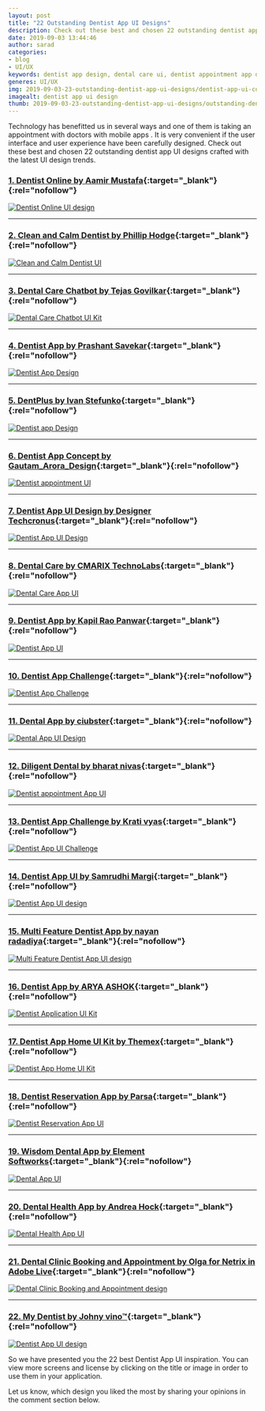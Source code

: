 ```yaml
---
layout: post
title: "22 Outstanding Dentist App UI Designs"
description: Check out these best and chosen 22 outstanding dentist app UI designs crafted with the latest UI design trends.
date: 2019-09-03 13:44:46
author: sarad
categories:
- blog
- UI/UX
keywords: dentist app design, dental care ui, dentist appointment app design, tooth care app design, dentist mobile app design
generes: UI/UX
img: 2019-09-03-23-outstanding-dentist-app-ui-designs/dentist-app-ui-cover.png
imagealt: dentist app ui design
thumb: 2019-09-03-23-outstanding-dentist-app-ui-designs/outstanding-dentist-app-ui-designs-thumb.png
---
```


Technology has benefitted us in several ways and one of them is taking an appointment with doctors with mobile apps  <!--more-->. It is very convenient if the user interface and user experience have been carefully designed. Check out these best and chosen 22 outstanding dentist app UI designs crafted with the latest UI design trends.


### [1. Dentist Online by Aamir Mustafa](https://www.uplabs.com/posts/dentis-online){:target="_blank"}{:rel="nofollow"}
<a href="https://www.uplabs.com/posts/dentis-online" target="_blank" rel="nofollow">
<img src="/assets/img/blog/2019-09-03-23-outstanding-dentist-app-ui-designs/dentist-app-ui-16.png" alt="Dentist Online UI design">
</a>

<hr>

### [2. Clean and Calm Dentist by Phillip Hodge](https://www.uplabs.com/posts/clean-and-calm-dentist-ui){:target="_blank"}{:rel="nofollow"}
<a href="https://www.uplabs.com/posts/clean-and-calm-dentist-ui" target="_blank" rel="nofollow">
<img src="/assets/img/blog/2019-09-03-23-outstanding-dentist-app-ui-designs/dentist-app-ui-2.gif" alt="Clean and Calm Dentist UI">
</a>

<hr>

### [3. Dental Care Chatbot by Tejas Govilkar](https://www.uplabs.com/posts/dental-care-chatbot-concept-fb2e394d-8ea8-448f-8352-f9d18ff5c9bd){:target="_blank"}{:rel="nofollow"}
<a href="https://www.uplabs.com/posts/dental-care-chatbot-concept-fb2e394d-8ea8-448f-8352-f9d18ff5c9bd" target="_blank" rel="nofollow">
<img src="/assets/img/blog/2019-09-03-23-outstanding-dentist-app-ui-designs/dentist-app-ui-3.png" alt="Dental Care Chatbot UI Kit">
</a>

<hr>

### [4. Dentist App by Prashant Savekar](https://www.uplabs.com/posts/dentist-app-01c3b74e-0234-4f5c-8ef4-eba21aca443d){:target="_blank"}{:rel="nofollow"}
<a href="https://www.uplabs.com/posts/dentist-app-01c3b74e-0234-4f5c-8ef4-eba21aca443d" target="_blank" rel="nofollow">
<img src="/assets/img/blog/2019-09-03-23-outstanding-dentist-app-ui-designs/dentist-app-ui-4.png" alt="Dentist App Design">
</a>

<hr>

### [5. DentPlus by Ivan Stefunko](https://www.uplabs.com/posts/dentplus-free-ui-kit){:target="_blank"}{:rel="nofollow"}
<a href="https://www.uplabs.com/posts/dentplus-free-ui-kit" target="_blank" rel="nofollow">
<img src="/assets/img/blog/2019-09-03-23-outstanding-dentist-app-ui-designs/dentist-app-ui-5.png" alt="Dentist app Design">
</a>

<hr>

### [6. Dentist App Concept by Gautam_Arora_Design](https://www.uplabs.com/posts/dentist-app-concept){:target="_blank"}{:rel="nofollow"}
<a href="https://www.uplabs.com/posts/dentist-app-concept" target="_blank" rel="nofollow">
<img src="/assets/img/blog/2019-09-03-23-outstanding-dentist-app-ui-designs/dentist-app-ui-6.png" alt="Dentist appointment UI">
</a>

<hr>

### [7. Dentist App UI Design by Designer Techcronus](https://www.uplabs.com/posts/dentist-app-ui-design){:target="_blank"}{:rel="nofollow"}
<a href="https://www.uplabs.com/posts/dentist-app-ui-design" target="_blank" rel="nofollow">
<img src="/assets/img/blog/2019-09-03-23-outstanding-dentist-app-ui-designs/dentist-app-ui-7.png" alt="Dentist App UI Design">
</a>

<hr>

### [8. Dental Care by CMARIX TechnoLabs](https://www.uplabs.com/posts/dental-care-dentist-app){:target="_blank"}{:rel="nofollow"}
<a href="https://www.uplabs.com/posts/dental-care-dentist-app" target="_blank" rel="nofollow">
<img src="/assets/img/blog/2019-09-03-23-outstanding-dentist-app-ui-designs/dentist-app-ui-8.png" alt="Dental Care App UI">
</a>

<hr>

### [9. Dentist App by Kapil Rao Panwar](https://www.uplabs.com/posts/dentist-app-8d2bc354-2b19-4b4a-9d0c-1a2d14937051){:target="_blank"}{:rel="nofollow"}
<a href="https://www.uplabs.com/posts/dentist-app-8d2bc354-2b19-4b4a-9d0c-1a2d14937051" target="_blank" rel="nofollow">
<img src="/assets/img/blog/2019-09-03-23-outstanding-dentist-app-ui-designs/dentist-app-ui-9.png" alt="Dentist App UI">
</a>

<hr>

### [10. Dentist App Challenge](https://www.uplabs.com/posts/dentists-app-challenge){:target="_blank"}{:rel="nofollow"}
<a href="https://www.uplabs.com/posts/dentists-app-challenge" target="_blank" rel="nofollow">
<img src="/assets/img/blog/2019-09-03-23-outstanding-dentist-app-ui-designs/dentist-app-ui-10.png" alt="Dentist App Challenge">
</a>

<hr>

### [11. Dental App by ciubster](https://www.uplabs.com/posts/dental-app){:target="_blank"}{:rel="nofollow"}
<a href="https://www.uplabs.com/posts/dental-app" target="_blank" rel="nofollow">
<img src="/assets/img/blog/2019-09-03-23-outstanding-dentist-app-ui-designs/dentist-app-ui-11.png" alt="Dental App UI Design">
</a>

<hr>

### [12. Diligent Dental by bharat nivas](https://www.uplabs.com/posts/diligent-dental){:target="_blank"}{:rel="nofollow"}
<a href="https://www.uplabs.com/posts/diligent-dental" target="_blank" rel="nofollow">
<img src="/assets/img/blog/2019-09-03-23-outstanding-dentist-app-ui-designs/dentist-app-ui-12.png" alt="Dentist appointment App UI">
</a>

<hr>

### [13. Dentist App Challenge by Krati vyas](https://www.uplabs.com/posts/dentist-app-challenge-3fd9aa9d-e92f-4ee4-a2a2-b22c4ab87b00){:target="_blank"}{:rel="nofollow"}
<a href="https://www.uplabs.com/posts/dentist-app-challenge-3fd9aa9d-e92f-4ee4-a2a2-b22c4ab87b00" target="_blank" rel="nofollow">
<img src="/assets/img/blog/2019-09-03-23-outstanding-dentist-app-ui-designs/dentist-app-ui-13.png" alt="Dentist App UI Challenge">
</a>

<hr>

### [14. Dentist App UI by Samrudhi Margi](https://www.uplabs.com/posts/dentist-app-challenge){:target="_blank"}{:rel="nofollow"}
<a href="https://www.uplabs.com/posts/dentist-app-challenge" target="_blank" rel="nofollow">
<img src="/assets/img/blog/2019-09-03-23-outstanding-dentist-app-ui-designs/dentist-app-ui-14.png" alt="Dentist App UI design">
</a>

<hr>

### [15. Multi Feature Dentist App by nayan radadiya](https://www.uplabs.com/posts/dentist-app-home-ui-kit){:target="_blank"}{:rel="nofollow"}
<a href="https://www.uplabs.com/posts/dentist-app-home-ui-kit" target="_blank" rel="nofollow">
<img src="/assets/img/blog/2019-09-03-23-outstanding-dentist-app-ui-designs/dentist-app-ui-15.png" alt="Multi Feature Dentist App UI design">
</a>

<hr>

### [16. Dentist App by ARYA ASHOK](https://www.uplabs.com/posts/dentist-app-226156bb-ed46-453a-986e-45fe1da72ee2){:target="_blank"}{:rel="nofollow"}
<a href="https://www.uplabs.com/posts/dentist-app-226156bb-ed46-453a-986e-45fe1da72ee2" target="_blank" rel="nofollow">
<img src="/assets/img/blog/2019-09-03-23-outstanding-dentist-app-ui-designs/dentist-app-ui-1.png" alt="Dentist Application UI Kit">
</a>

<hr>

### [17. Dentist App Home UI Kit by Themex](https://www.uplabs.com/posts/dentist-app-home-ui-kit){:target="_blank"}{:rel="nofollow"}
<a href="https://www.uplabs.com/posts/dentist-app-home-ui-kit" target="_blank" rel="nofollow">
<img src="/assets/img/blog/2019-09-03-23-outstanding-dentist-app-ui-designs/dentist-app-ui-17.png" alt="Dentist App Home UI Kit">
</a>

<hr>

### [18. Dentist Reservation App by Parsa](https://www.uplabs.com/posts/dentist-reservation-app){:target="_blank"}{:rel="nofollow"}
<a href="https://www.uplabs.com/posts/dentist-reservation-app" target="_blank" rel="nofollow">
<img src="/assets/img/blog/2019-09-03-23-outstanding-dentist-app-ui-designs/dentist-app-ui-18.png" alt="Dentist Reservation App UI">
</a>

<hr>

### [19. Wisdom Dental App by Element Softworks](https://www.uplabs.com/posts/wisdom-dental-app){:target="_blank"}{:rel="nofollow"}
<a href="https://www.uplabs.com/posts/wisdom-dental-app" target="_blank" rel="nofollow">
<img src="/assets/img/blog/2019-09-03-23-outstanding-dentist-app-ui-designs/dentist-app-ui-19.png" alt="Dental App UI">
</a>

<hr>

### [20. Dental Health App by Andrea Hock](https://dribbble.com/shots/6197013-Dental-Health-App-Automated-Hack-24){:target="_blank"}{:rel="nofollow"}
<a href="https://dribbble.com/shots/6197013-Dental-Health-App-Automated-Hack-24" target="_blank" rel="nofollow">
<img src="/assets/img/blog/2019-09-03-23-outstanding-dentist-app-ui-designs/dentist-app-ui-21.png" alt="Dental Health App UI">
</a>

<hr>

### [21. Dental Clinic Booking and Appointment by Olga for Netrix in Adobe Live](https://dribbble.com/shots/5573619-Adobe-Live-Stream){:target="_blank"}{:rel="nofollow"}
<a href="https://dribbble.com/shots/5573619-Adobe-Live-Stream" target="_blank" rel="nofollow">
<img src="/assets/img/blog/2019-09-03-23-outstanding-dentist-app-ui-designs/dentist-app-ui-22.png" alt="Dental Clinic Booking and Appointment design">
</a>

<hr>

### [22. My Dentist by Johny vino™](https://dribbble.com/shots/3461370-My-Dentist-app-concept){:target="_blank"}{:rel="nofollow"}
<a href="https://dribbble.com/shots/3461370-My-Dentist-app-concept" target="_blank" rel="nofollow">
<img src="/assets/img/blog/2019-09-03-23-outstanding-dentist-app-ui-designs/dentist-app-ui-23.gif" alt="Dentist App UI design">
</a>

So we have presented you the 22 best Dentist App UI inspiration. You can view more screens and license by clicking on the title or image in order to use them in your application.

Let us know, which design you liked the most by sharing your opinions in the comment section below.